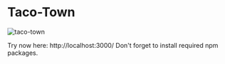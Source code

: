 # Taco-Town

![taco-town](https://github.com/FatmaYgn/Taco-Town/assets/152922589/8584e482-11d6-415c-8936-9f16955e0ce0)

Try now here: http://localhost:3000/
Don't forget to install required npm packages.

